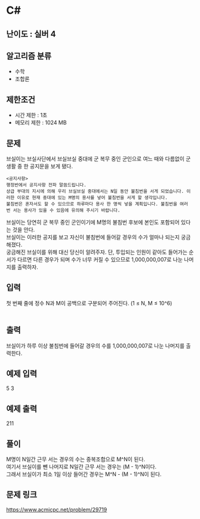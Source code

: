 # C#

## 난이도 : 실버 4

## 알고리즘 분류
  - 수학
  - 조합론

## 제한조건
  - 시간 제한 : 1초
  - 메모리 제한 : 1024 MB

## 문제
브실이는 브실사단에서 브실브실 중대에 군 복무 중인 군인으로 여느 때와 다름없이 군 생활 중 한 공지문을 보게 됐다.<br/>

	<공지사항>
	행정반에서 공지사항 전파 말씀드립니다.
	상급 부대의 지시에 의해 우리 브실브실 중대에서는 N일 동안 불침번을 서게 되었습니다. 이러한 이유로 현재 중대에 있는 M명의 용사를 넣어 불침번을 서게 할 생각입니다.
	불침번은 혼자서도 할 수 있으므로 하루마다 용사 한 명씩 넣을 계획입니다. 불침번을 여러 번 서는 용사가 있을 수 있음에 유의해 주시기 바랍니다.

브실이는 당연히 군 복무 중인 군인이기에 M명의 불침번 후보에 본인도 포함되어 있다는 것을 안다.<br/>
브실이는 이러한 공지를 보고 자신이 불침번에 들어갈 경우의 수가 얼마나 되는지 궁금해졌다.<br/>
궁금해진 브실이를 위해 대신 당신이 알려주자. 단, 투입되는 인원이 같아도 들어가는 순서가 다르면 다른 경우가 되며 수가 너무 커질 수 있으므로 1,000,000,007로 나눈 나머지를 출력하자.<br/>


## 입력
첫 번째 줄에 정수 N과 M이 공백으로 구분되어 주어진다. (1 ≤ N, M ≤ 10^6)<br/> 


## 출력
브실이가 하루 이상 불침번에 들어갈 경우의 수를 1,000,000,007로 나눈 나머지를 출력한다.<br/>


## 예제 입력
5 3<br/>


## 예제 출력
211<br/>


## 풀이
M명이 N일간 근무 서는 경우의 수는 중복조합으로 M^N이 된다.<br/>
여기서 브실이를 뺀 나머지로 N일간 근무 서는 경우는 (M - 1)^N이다.<br/>
그래서 브실이가 최소 1일 이상 들어간 경우는 M^N - (M - 1)^N이 된다.<br/>


## 문제 링크
https://www.acmicpc.net/problem/29719